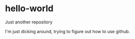 # hello-world
Just another repository

I'm just dicking around, trying to figure out how to use github.
